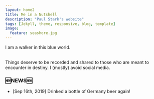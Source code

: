 ```yaml
---
layout: home2
title: Me in a Nutshell
description: "Paul Stark's website"
tags: [Jekyll, theme, responsive, blog, template]
image:
  feature: seashore.jpg
---
```


I am a walker in this blue world.

<br />
Things deserve to be recorded and shared to those who are meant to encounter in destiny. I (mostly) avoid social media.

### 🆕NEWS🆕
* [Sep 16th, 2019] Drinked a bottle of Germany beer again!